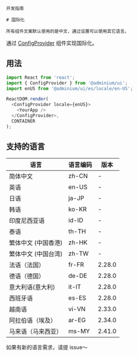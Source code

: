`````
开发指南

# 国际化

所有组件文案默认使用的是中文，通过设置可以使用其它语言。
`````

通过 [ConfigProvider](/react/components/config-provider) 组件实现国际化。

## 用法

```js
import React from 'react';
import { ConfigProvider } from '@adminium/ui';
import enUS from '@adminium/ui/es/locale/en-US';

ReactDOM.render(
  <ConfigProvider locale={enUS}>
    <YourApp />
  </ConfigProvider>,
  CONTAINER
);
```

## 支持的语言

|语言|语言编码|版本|
|---|---|---|
|简体中文|zh-CN|-|
|英语|en-US|-|
|日语|ja-JP|-|
|韩语|ko-KR|-|
|印度尼西亚语|id-ID|-|
|泰语|th-TH|-|
|繁体中文 (中国香港)|zh-HK|-|
|繁体中文 (中国台湾)|zh-TW|-|
|法语（法国）|fr-FR|2.28.0|
|德语（德国）|de-DE|2.28.0|
|意大利语(意大利)|it-IT|2.28.0|
|西班牙语|es-ES|2.28.0|
|越南语|vi-VN|2.33.0|
|阿拉伯语（埃及）|ar-EG|2.34.0|
|马来语（马来西亚）|ms-MY|2.41.0|


如果有新的语言需求，请提 issue～
